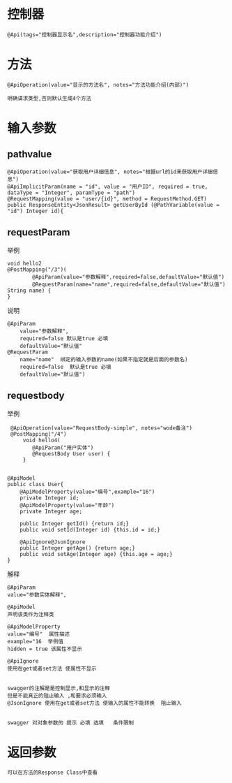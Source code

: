 


# 控制器

    @Api(tags="控制器显示名",description="控制器功能介绍")
    
    
# 方法

    @ApiOperation(value="显示的方法名", notes="方法功能介绍(内部)")
    
    明确请求类型,否则默认生成4个方法
    
    
# 输入参数

## pathvalue

	@ApiOperation(value="获取用户详细信息", notes="根据url的id来获取用户详细信息")
	@ApiImplicitParam(name = "id", value = "用户ID", required = true, dataType = "Integer", paramType = "path")
	@RequestMapping(value = "user/{id}", method = RequestMethod.GET)
	public ResponseEntity<JsonResult> getUserById (@PathVariable(value = "id") Integer id){

## requestParam

举例
    
    void hello2
    @PostMapping("/3")(
            @ApiParam(value="参数解释",required=false,defaultValue="默认值")
            @RequestParam(name="name",required=false,defaultValue="默认值") String name) {
    }
    
说明

    @ApiParam
        value="参数解释",
        required=false 默认是true 必填
        defaultValue="默认值"
    @RequestParam
        name="name"  绑定的输入参数的name(如果不指定就是后面的参数名)
        required=false  默认是true 必填
        defaultValue="默认值") 
    
    
## requestbody

举例
    
     @ApiOperation(value="RequestBody-simple", notes="wode备注")
     @PostMapping("/4")
         void hello4(
            @ApiParam("用户实体")
            @RequestBody User user) {
         }
    
    
    @ApiModel
    public class User{
        @ApiModelProperty(value="编号",example="16")
        private Integer id;
        @ApiModelProperty(value="年龄")
        private Integer age;
            
        public Integer getId() {return id;}
        public void setId(Integer id) {this.id = id;}
    
        @ApiIgnore@JsonIgnore
        public Integer getAge() {return age;}
        public void setAge(Integer age) {this.age = age;}
    }
    
    
解释   
    
    @ApiParam
    value="参数实体解释",
    
    @ApiModel
    声明该类作为注释类
    
    @ApiModelProperty
    value="编号"  属性描述
    example="16  举例值
    hidden = true 该属性不显示
    
    @ApiIgnore
    使用在get或者set方法 使属性不显示
    
    
    swagger的注解是是控制显示,和显示的注释
    但是不能真正的阻止输入 ,和要求必须输入
    @JsonIgnore 使用在get或者set方法 使输入的属性不能转换  阻止输入
    
    
    swagger 对对象参数的 提示 必填 选填   条件限制
    
    
    
# 返回参数         

    可以在方法的Response Class中查看